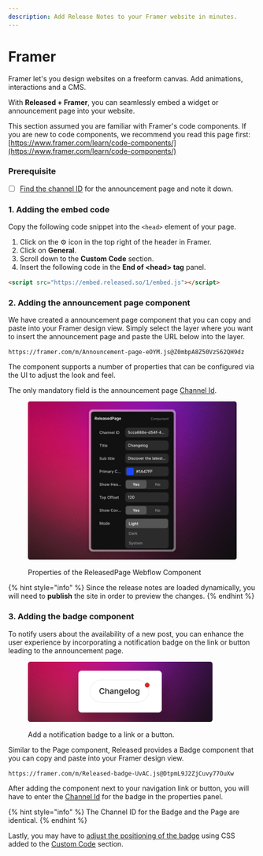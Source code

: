 ```yaml
---
description: Add Release Notes to your Framer website in minutes.
---
```


# Framer

Framer let's you design websites on a freeform canvas. Add animations, interactions and a CMS.

With **Released + Framer**, you can seamlessly embed a widget or announcement page into your website.

This section assumed you are familiar with Framer's code components. If you are new to code components, we recommend you read this page first: [https://www.framer.com/learn/code-components/](https://www.framer.com/learn/code-components/)

### Prerequisite

* [ ] [Find the channel ID](../../resources/how-tos/finding-the-channel-id.md) for the announcement page and note it down.

### 1. Adding the embed code

Copy the following code snippet into the `<head>` element of your page.

1. Click on the ⚙️ icon in the top right of the header in Framer.
2. Click on **General**.
3. Scroll down to the **Custom Code** section.
4. Insert the following code in the **End of \<head> tag** panel.

```html
<script src="https://embed.released.so/1/embed.js"></script>
```

### 2. Adding the announcement page component

We have created a announcement page component that you can copy and paste into your Framer design view. Simply select the layer where you want to insert the announcement page and paste the URL below into the layer.

```url
https://framer.com/m/Announcement-page-eOYM.js@Z0mbpA8Z50VzS62QH9dz
```

The component supports a number of properties that can be configured via the UI to adjust the look and feel.

The only mandatory field is the announcement page [Channel Id](../../resources/how-tos/finding-the-channel-id.md).

<figure><img src="../../.gitbook/assets/Framer Component UI.png" alt=""><figcaption><p>Properties of the ReleasedPage Webflow Component</p></figcaption></figure>

{% hint style="info" %}
Since the release notes are loaded dynamically, you will need to **publish** the site in order to preview the changes.
{% endhint %}

### 3. Adding the badge component

To notify users about the availability of a new post, you can enhance the user experience by incorporating a notification badge on the link or button leading to the announcement page.

<figure><img src="../../.gitbook/assets/Badge.png" alt="" width="375"><figcaption><p>Add a notification badge to a link or a button.</p></figcaption></figure>

Similar to the Page component, Released provides a Badge component that you can copy and paste into your Framer design view.

```url
https://framer.com/m/Released-badge-UvAC.js@DtpmL9J2ZjCuvy77OuXw
```

After adding the component next to your navigation link or button, you will have to enter the [Channel Id](../../resources/how-tos/finding-the-channel-id.md) for the badge in the properties panel.

{% hint style="info" %}
The Channel ID for the Badge and the Page are identical.
{% endhint %}

Lastly, you may have to [adjust the positioning of the badge](../portal/announcement-page.md#adjusting-the-position-of-the-badge) using CSS added to the [Custom Code](framer.md#adding-the-embed-code) section.
